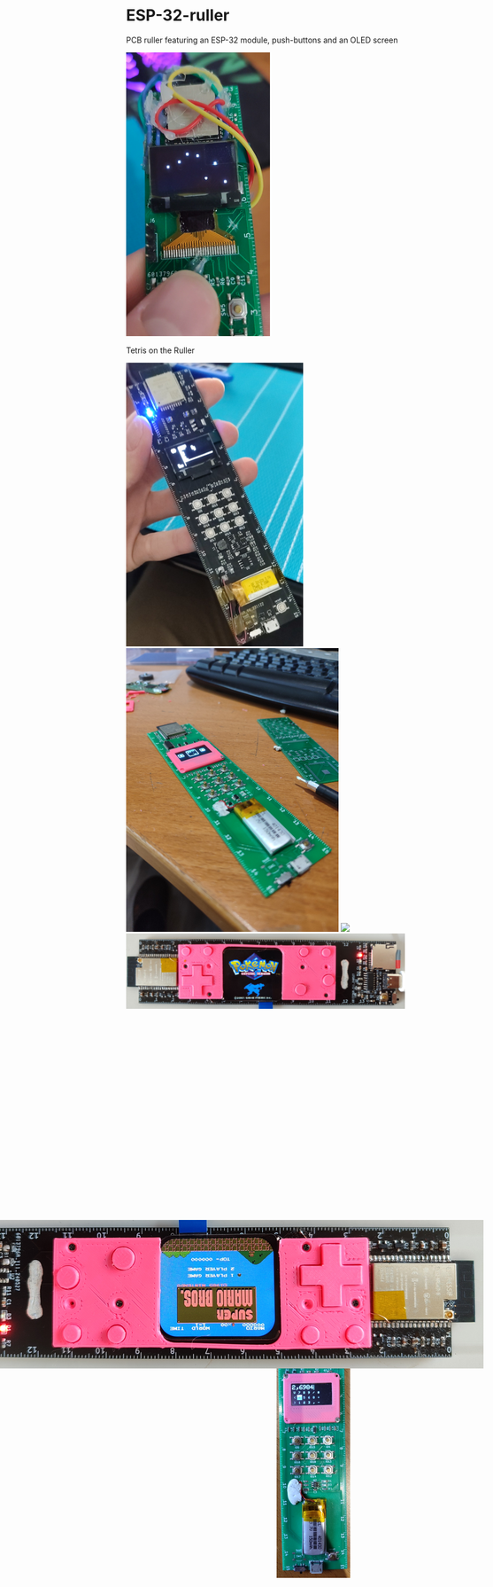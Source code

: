 # ESP-32-ruller
PCB ruller featuring an ESP-32 module, push-buttons and an OLED screen

<img src="photos/v0.1.png" height="512"/>

Tetris on the Ruller

<img src="photos/ruller_v1.jpg" height="512"/>
<img src="photos/ruller_v2.jpg" height="512"/>
<img src="photos/v0_v2.jpg" height="512"/>
<img src="photos/pokemon.jpg"/>
<img src="photos/mario.jpg" style="transform:rotate(90deg);"/>
<img src="photos/calculator.jpg" height="512"/>